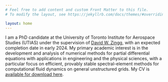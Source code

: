 ```yaml
---
# Feel free to add content and custom Front Matter to this file.
# To modify the layout, see https://jekyllrb.com/docs/themes/#overriding-theme-defaults

layout: home
---
```


I am a PhD candidate at the University of Toronto Institute for Aerospace Studies (UTIAS) under the supervision of <a href="http://goldfinger.utias.utoronto.ca/dwz/">David W. Zingg</a>, with an expected completion date in early 2024. My primary academic interest is in the development and analysis of numerical methods for partial differential equations with applications in engineering and the physical sciences, with a particular focus on efficient, provably stable spectral-element methods for computational fluid dynamics on general unstructured grids. My CV is <a href="/docs/TMontoya_CV.pdf">available for download here</a>.
